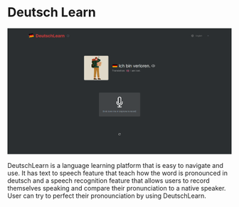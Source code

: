 # Deutsch Learn

![Preview](image-1.png)

DeutschLearn is a language learning platform that is easy to navigate and use. It has text to speech feature that teach how the word is pronounced in deutsch and a speech recognition feature that allows users to record themselves speaking and compare their pronunciation to a native speaker. User can try to perfect their pronounciation by using DeutschLearn.
 